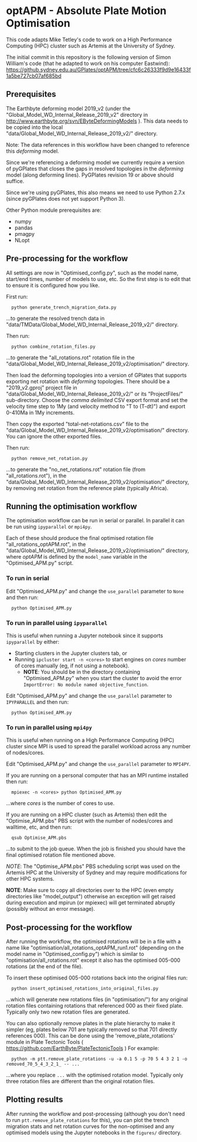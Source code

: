 # optAPM - Absolute Plate Motion Optimisation

This code adapts Mike Tetley's code to work on a High Performance Computing (HPC) cluster such as Artemis at the University of Sydney.

The initial commit in this repository is the following version of Simon William's code (that he adapted to work on his computer Eastwind):
https://github.sydney.edu.au/GPlates/optAPM/tree/cfc6c26333f9d9e16433f1a5be727cb07af685bd

## Prerequisites

The Earthbyte deforming model 2019_v2 (under the "Global_Model_WD_Internal_Release_2019_v2" directory in http://www.earthbyte.org/svn/EByteDeformingModels ).
This data needs to be copied into the local "data/Global_Model_WD_Internal_Release_2019_v2/" directory.

Note: The data references in this workflow have been changed to reference this *deforming* model.

Since we're referencing a deforming model we currently require a version of pyGPlates that closes the gaps in resolved topologies in the *deforming* model (along deforming lines).
PyGPlates revision 19 or above should suffice.

Since we're using pyGPlates, this also means we need to use Python 2.7.x (since pyGPlates does not yet support Python 3).

Other Python module prerequisites are:

* numpy
* pandas
* pmagpy
* NLopt

## Pre-processing for the workflow

All settings are now in "Optimised_config.py", such as the model name, start/end times, number of models to use, etc.
So the first step is to edit that to ensure it is configured how you like.

First run:

```
  python generate_trench_migration_data.py
```

...to generate the resolved trench data in "data/TMData/Global_Model_WD_Internal_Release_2019_v2/" directory.

Then run:

```
  python combine_rotation_files.py
```

...to generate the "all_rotations.rot" rotation file in the "data/Global_Model_WD_Internal_Release_2019_v2/optimisation/" directory.

Then load the deforming topologies into a version of GPlates that supports exporting net rotation with *deforming* topologies.
There should be a "2019_v2.gproj" project file in "data/Global_Model_WD_Internal_Release_2019_v2/" or its "ProjectFiles/" sub-directory.
Choose the *comma delimited* CSV export format and set the velocity time step to 1My (and velocity method to "T to (T-dt)") and export 0-410Ma in 1My increments.

Then copy the exported "total-net-rotations.csv" file to the "data/Global_Model_WD_Internal_Release_2019_v2/optimisation/" directory.
You can ignore the other exported files.

Then run:

```
  python remove_net_rotation.py
```

...to generate the "no_net_rotations.rot" rotation file (from "all_rotations.rot"),
in the "data/Global_Model_WD_Internal_Release_2019_v2/optimisation/" directory,
by removing net rotation from the reference plate (typically Africa).

## Running the optimisation workflow

The optimisation workflow can be run in serial or parallel. In parallel it can be run using `ipyparallel` or `mpi4py`.

Each of these should produce the final optimised rotation file "all_rotations_optAPM<model>.rot",
in the "data/Global_Model_WD_Internal_Release_2019_v2/optimisation/" directory, where *optAPM<model>* is defined
by the `model_name` variable in the "Optimised_APM.py" script.

### To run in serial

Edit "Optimised_APM.py" and change the `use_parallel` parameter to `None` and then run:

```
  python Optimised_APM.py
```

### To run in parallel using `ipyparallel`

This is useful when running a Jupyter notebook since it supports `ipyparallel` by either:

* Starting clusters in the Jupyter clusters tab, or
* Running `ipcluster start -n <cores>` to start engines on *cores* number of cores manually (eg, if not using a notebook).
  * **NOTE**: You should be in the directory containing "Optimised_APM.py" when you start the cluster
    to avoid the error `ImportError: No module named objective_function`.

Edit "Optimised_APM.py" and change the `use_parallel` parameter to `IPYPARALLEL` and then run:

```
  python Optimised_APM.py
```

### To run in parallel using `mpi4py`

This is useful when running on a High Performance Computing (HPC) cluster since MPI is used to
spread the parallel workload across any number of nodes/cores.

Edit "Optimised_APM.py" and change the `use_parallel` parameter to `MPI4PY`.

If you are running on a personal computer that has an MPI runtime installed then run:

```
  mpiexec -n <cores> python Optimised_APM.py
```

...where *cores* is the number of cores to use.

If you are running on a HPC cluster (such as Artemis) then edit the "Optimise_APM.pbs" PBS script with
the number of nodes/cores and walltime, etc, and then run:

```
  qsub Optimise_APM.pbs
```

...to submit to the job queue. When the job is finished you should have the final optimised rotation file mentioned above.

*NOTE*: The "Optimise_APM.pbs" PBS scheduling script was used on the Artemis HPC at the University of Sydney and
may require modifications for other HPC systems.

**NOTE**: Make sure to copy all directories over to the HPC (even empty directories like "model_output") otherwise an exception
will get raised during execution and mpirun (or mpiexec) will get terminated abruptly (possibly without an error message).


## Post-processing for the workflow

After running the workflow, the optimised rotations will be in a file with a name like "optimisation/all_rotations_optAPM_run1.rot"
(depending on the model name in "Optimised_config.py") which is similar to "optimisation/all_rotations.rot" except it also has
the optimised 005-000 rotations (at the end of the file).

To insert these optimised 005-000 rotations back into the original files run:

```
  python insert_optimised_rotations_into_original_files.py
```

...which will generate new rotations files (in "optimisation/") for any original rotation files containing rotations
that referenced 000 as their fixed plate. Typically only two new rotation files are generated.

You can also optionally remove plates in the plate hierarchy to make it simpler (eg, plates below 701 are typically removed so that 701 directly references 000).
This can be done using the 'remove_plate_rotations' module in Plate Tectonic Tools ( https://github.com/EarthByte/PlateTectonicTools ) For example:

```
  python -m ptt.remove_plate_rotations -u -a 0.1 5 -p 70 5 4 3 2 1 -o removed_70_5_4_3_2_1_ -- ...
```

...where you replace `...` with the optimised rotation model. Typically only three rotation files are different than the original rotation files.

## Plotting results

After running the workflow and post-processing (although you don't need to run `ptt.remove_plate_rotations` for this), you can plot the
trench migration stats and net rotation curves for the non-optimised and any optimised models using the Jupyter notebooks in the `figures/` directory.